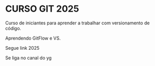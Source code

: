 # CURSO GIT 2025

Curso de iniciantes para aprender a trabalhar com versionamento de código.

Aprendendo GitFlow e VS.


Segue link 2025

Se liga no canal do yg